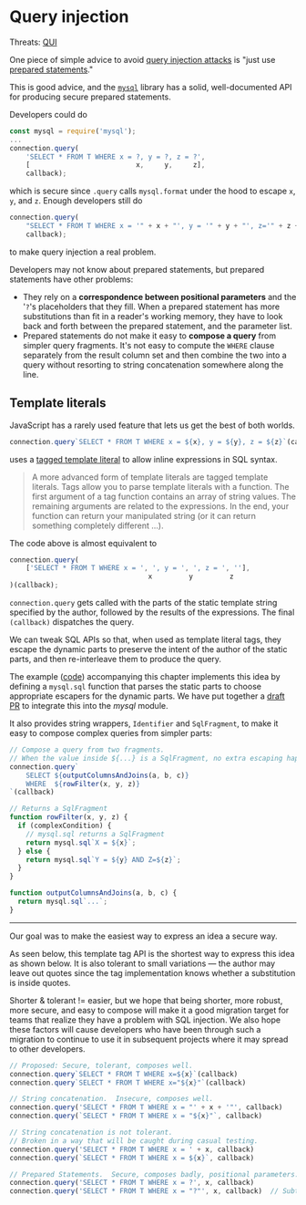 # Query injection

Threats: [QUI][]

One piece of simple advice to avoid [query injection attacks][QUI] is
"just use [prepared statements][]."

This is good advice, and the [`mysql`][] library has a
solid, well-documented API for producing secure prepared statements.

Developers could do

```js
const mysql = require('mysql');
...
connection.query(
    'SELECT * FROM T WHERE x = ?, y = ?, z = ?',
    [                          x,     y,     z],
    callback);
```

which is secure since `.query` calls `mysql.format` under the hood
to escape `x`, `y`, and `z`.  Enough developers still do

```js
connection.query(
    "SELECT * FROM T WHERE x = '" + x + "', y = '" + y + "', z='" + z + "'",
    callback);
```

to make query injection a real problem.


Developers may not know about prepared statements, but prepared
statements have other problems:

*  They rely on a **correspondence between positional parameters**
   and the '`?`'s placeholders that they fill.  When a prepared statement
   has more substitutions than fit in a reader's working memory, they
   have to look back and forth between the prepared statement, and the
   parameter list.
*  Prepared statements do not make it easy to **compose a query** from
   simpler query fragments.  It's not easy to compute the `WHERE`
   clause separately from the result column set and then combine the
   two into a query without resorting to string concatenation
   somewhere along the line.


## Template literals

JavaScript has a rarely used feature that lets us get the best of
both worlds.


```js
connection.query`SELECT * FROM T WHERE x = ${x}, y = ${y}, z = ${z}`(callback)
```

uses a [tagged template literal][] to allow inline expressions in SQL
syntax.

> A more advanced form of template literals are tagged template
> literals. Tags allow you to parse template literals with a
> function. The first argument of a tag function contains an array of
> string values. The remaining arguments are related to the
> expressions. In the end, your function can return your manipulated
> string (or it can return something completely different ...).

The code above is almost equivalent to

```js
connection.query(
    ['SELECT * FROM T WHERE x = ', ', y = ', ', z = ', ''],
                                  x         y         z
)(callback);
```

`connection.query` gets called with the parts of the static
template string specified by the author, followed by the results of
the expressions.  The final `(callback)` dispatches the query.

We can tweak SQL APIs so that, when used as template literal tags,
they escape the dynamic parts to preserve the intent of the author of
the static parts, and then re-interleave them to produce the query.

The example ([code][sql-code]) accompanying this chapter implements
this idea by defining a `mysql.sql` function that parses the static
parts to choose appropriate escapers for the dynamic parts.
We have put together a [draft PR][mysql-PR] to integrate this into
the *mysql* module.

It also provides string wrappers, `Identifier` and `SqlFragment`, to
make it easy to compose complex queries from simpler parts:

```js
// Compose a query from two fragments.
// When the value inside ${...} is a SqlFragment, no extra escaping happens.
connection.query`
    SELECT ${outputColumnsAndJoins(a, b, c)}
    WHERE  ${rowFilter(x, y, z)}
`(callback)

// Returns a SqlFragment
function rowFilter(x, y, z) {
  if (complexCondition) {
    // mysql.sql returns a SqlFragment
    return mysql.sql`X = ${x}`;
  } else {
    return mysql.sql`Y = ${y} AND Z=${z}`;
  }
}

function outputColumnsAndJoins(a, b, c) {
  return mysql.sql`...`;
}
```

----

Our goal was to make the easiest way to express an idea a secure way.

As seen below, this template tag API is the shortest way to express
this idea as shown below.  It is also tolerant to small variations
&mdash; the author may leave out quotes since the tag implementation
knows whether a substitution is inside quotes.

Shorter & tolerant != easier, but we hope that being shorter, more
robust, more secure, and easy to compose will make it a good migration
target for teams that realize they have a problem with SQL injection.
We also hope these factors will cause developers who have been through
such a migration to continue to use it in subsequent projects where it
may spread to other developers.


```js
// Proposed: Secure, tolerant, composes well.
connection.query`SELECT * FROM T WHERE x=${x}`(callback)
connection.query`SELECT * FROM T WHERE x="${x}"`(callback)

// String concatenation.  Insecure, composes well.
connection.query('SELECT * FROM T WHERE x = "' + x + '"', callback)
connection.query(`SELECT * FROM T WHERE x = "${x}"`, callback)

// String concatenation is not tolerant.
// Broken in a way that will be caught during casual testing.
connection.query('SELECT * FROM T WHERE x = ' + x, callback)
connection.query(`SELECT * FROM T WHERE x = ${x}`, callback)

// Prepared Statements.  Secure, composes badly, positional parameters.
connection.query('SELECT * FROM T WHERE x = ?', x, callback)
connection.query('SELECT * FROM T WHERE x = "?"', x, callback)  // Subtly broken
```



[`mysql`]: https://www.npmjs.com/package/mysql
[QUI]: ../chapter-1/threat-QUI.md
[prepared statements]: https://www.owasp.org/index.php/SQL_Injection_Prevention_Cheat_Sheet#Defense_Option_1:_Prepared_Statements_.28with_Parameterized_Queries.29
[tagged template literal]: https://developer.mozilla.org/en-US/docs/Web/JavaScript/Reference/Template_literals#Tagged_template_literals
[sql-code]: https://github.com/google/node-sec-roadmap/tree/master/chapter-7/examples/sql
[mysql-PR]: https://github.com/mysqljs/mysql/pull/1926
